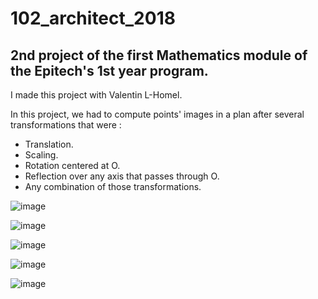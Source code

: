 # 102_architect_2018

## 2nd project of the first Mathematics module of the Epitech's 1st year program.

I made this project with Valentin L-Homel.

In this project, we had to compute points' images in a plan after several transformations that were :
- Translation.
- Scaling.
- Rotation centered at O.
- Reflection over any axis that passes through O.
- Any combination of those transformations.

![image](https://user-images.githubusercontent.com/48088392/53827537-a7c8e900-3f7b-11e9-93d1-80cbb973667c.png)

![image](https://user-images.githubusercontent.com/48088392/53827618-d2b33d00-3f7b-11e9-9cad-8060e4f20075.png)

![image](https://user-images.githubusercontent.com/48088392/53827638-de9eff00-3f7b-11e9-8876-efc9b0937f45.png)

![image](https://user-images.githubusercontent.com/48088392/53827658-ea8ac100-3f7b-11e9-8562-375ecba9a538.png)

![image](https://user-images.githubusercontent.com/48088392/53827685-f70f1980-3f7b-11e9-9a13-02f2ac48330a.png)
